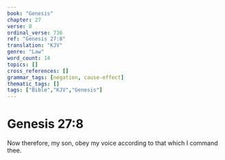 ```yaml
---
book: "Genesis"
chapter: 27
verse: 8
ordinal_verse: 736
ref: "Genesis 27:8"
translation: "KJV"
genre: "Law"
word_count: 14
topics: []
cross_references: []
grammar_tags: [negation, cause-effect]
thematic_tags: []
tags: ["Bible","KJV","Genesis"]
---
```


# Genesis 27:8

Now therefore, my son, obey my voice according to that which I command thee.
